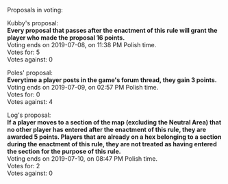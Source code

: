 Proposals in voting:  

Kubby's proposal:  
**Every proposal that passes after the enactment of this rule will grant the player who made the proposal 16 points.**  
Voting ends on 2019-07-08, on 11:38 PM Polish time.  
Votes for: 5  
Votes against: 0  

Poles' proposal:  
**Everytime a player posts in the game's forum thread, they gain 3 points.**  
Voting ends on 2019-07-09, on 02:57 PM Polish time.  
Votes for: 0  
Votes against: 4

Log's proposal:  
**If a player moves to a section of the map (excluding the Neutral Area) that no other player has entered after the enactment of this rule, they are awarded 5 points. Players that are already on a hex belonging to a section during the enactment of this rule, they are not treated as having entered the section for the purpose of this rule.**  
Voting ends on 2019-07-10, on 08:47 PM Polish time.  
Votes for: 2  
Votes against: 0
